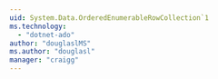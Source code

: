 ```yaml
---
uid: System.Data.OrderedEnumerableRowCollection`1
ms.technology: 
  - "dotnet-ado"
author: "douglaslMS"
ms.author: "douglasl"
manager: "craigg"
---
```

